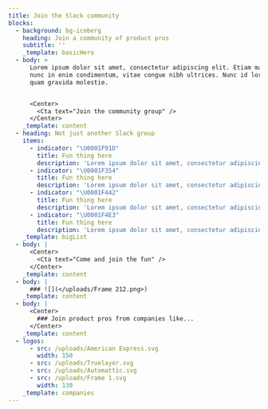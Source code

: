 ```yaml
---
title: Join the Slack community
blocks:
  - background: bg-iceberg
    heading: Join a community of product pros
    subtitle: ''
    _template: basicHero
  - body: >
      Lorem ipsum dolor sit amet, consectetur adipiscing elit. Etiam maximus
      nunc in enim condimentum, vitae congue nibh ultrices. Nunc id lorem in
      quam gravida molestie.


      <Center>
        <Cta text="Join the community group" />
      </Center>
    _template: content
  - heading: Not just another Slack group
    items:
      - indicator: "\U0001F91D"
        title: Fun thing here
        description: 'Lorem ipsum dolor sit amet, consectetur adipiscing elit.'
      - indicator: "\U0001F354"
        title: Fun thing here
        description: 'Lorem ipsum dolor sit amet, consectetur adipiscing elit.'
      - indicator: "\U0001F442"
        title: Fun thing here
        description: 'Lorem ipsum dolor sit amet, consectetur adipiscing elit.'
      - indicator: "\U0001F4E3"
        title: Fun thing here
        description: 'Lorem ipsum dolor sit amet, consectetur adipiscing elit.'
    _template: bigList
  - body: |
      <Center>
        <Cta text="Come and join the fun" />
      </Center>
    _template: content
  - body: |
      ### ![](</uploads/Frame 212.png>)
    _template: content
  - body: |
      <Center>
        ### Join product pros from companies like... 
      </Center>
    _template: content
  - logos:
      - src: /uploads/American Express.svg
        width: 150
      - src: /uploads/Truelayer.svg
      - src: /uploads/Automattic.svg
      - src: /uploads/Frame 1.svg
        width: 130
    _template: companies
---
```






